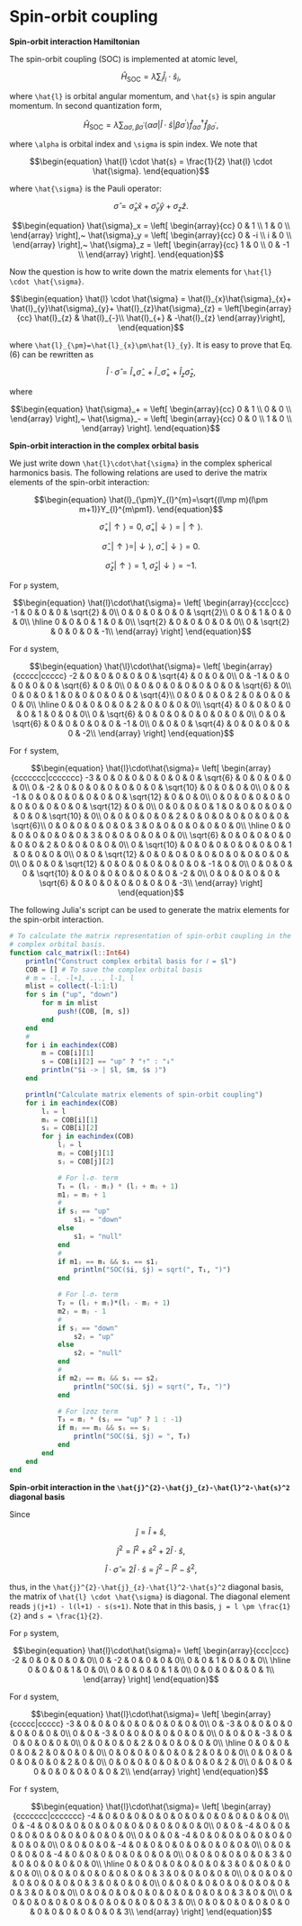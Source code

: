 # Spin-orbit coupling

**Spin-orbit interaction Hamiltonian**

The spin-orbit coupling (SOC) is implemented at atomic level,

```math
\begin{equation}
\hat{H}_{\text{SOC}}=
\lambda\sum_{i}\hat{l}_{i} \cdot \hat{s}_{i},
\end{equation}
```

where ``\hat{l}`` is orbital angular momentum, and ``\hat{s}`` is spin angular momentum. In second quantization form,

```math
\begin{equation}
\hat{H}_{\text{SOC}}=
\lambda\sum_{\alpha\sigma,\beta\sigma^{\prime}}
\left\langle
\alpha\sigma\left| \hat{l} \cdot \hat{s} \right|\beta\sigma^{\prime}
\right\rangle
\hat{f}_{\alpha\sigma}^{\dagger}\hat{f}_{\beta\sigma^{\prime}},
\end{equation}
```

where ``\alpha`` is orbital index and ``\sigma`` is spin index. We note that

```math
\begin{equation}
\hat{l} \cdot \hat{s} =
\frac{1}{2} \hat{l} \cdot \hat{\sigma}.
\end{equation}
```

where ``\hat{\sigma}`` is the Pauli operator:

```math
\begin{equation}
\hat{\sigma} = \hat{\sigma}_x \hat{x} +
               \hat{\sigma}_y \hat{y} +
               {\sigma}_z \hat{z}.
\end{equation}
```

```math
\begin{equation}
\hat{\sigma}_x = \left[
\begin{array}{cc}
0 & 1 \\
1 & 0 \\
\end{array}
\right],~
\hat{\sigma}_y = \left[
\begin{array}{cc}
0 & -i \\
i & 0 \\
\end{array}
\right],~
\hat{\sigma}_z = \left[
\begin{array}{cc}
1 & 0 \\
0 & -1 \\
\end{array}
\right].
\end{equation}
```

Now the question is how to write down the matrix elements for ``\hat{l} \cdot \hat{\sigma}``.

```math
\begin{equation}
\hat{l} \cdot \hat{\sigma} =
\hat{l}_{x}\hat{\sigma}_{x}+
\hat{l}_{y}\hat{\sigma}_{y}+
\hat{l}_{z}\hat{\sigma}_{z}
= \left[\begin{array}{cc}
\hat{l}_{z} & \hat{l}_{-}\\
\hat{l}_{+} & -\hat{l}_{z}
\end{array}\right],
\end{equation}
```

where ``\hat{l}_{\pm}=\hat{l}_{x}\pm\hat{l}_{y}``. It is easy to prove that Eq.(6) can be rewritten as

```math
\begin{equation}
\hat{l} \cdot \hat{\sigma} =
\hat{l}_{+}\hat{\sigma}_{-}+
\hat{l}_{-}\hat{\sigma}_{+}+
\hat{l}_{z}\hat{\sigma}_{z},
\end{equation}
```

where

```math
\begin{equation}
\hat{\sigma}_+ = \left[
\begin{array}{cc}
0 & 1 \\
0 & 0 \\
\end{array}
\right],~
\hat{\sigma}_- = \left[
\begin{array}{cc}
0 & 0 \\
1 & 0 \\
\end{array}
\right].
\end{equation}
```

**Spin-orbit interaction in the complex orbital basis**

We just write down ``\hat{l}\cdot\hat{\sigma}`` in the complex spherical harmonics basis. The following relations are used to derive the matrix elements of the spin-orbit interaction:

```math
\begin{equation}
\hat{l}_{\pm}Y_{l}^{m}=\sqrt{(l\mp m)(l\pm m+1)}Y_{l}^{m\pm1}.
\end{equation}
```

```math
\begin{equation}
\hat{\sigma}_+ |\uparrow\rangle = 0,~
\hat{\sigma}_+ |\downarrow\rangle = |\uparrow\rangle.
\end{equation}
```

```math
\begin{equation}
\hat{\sigma}_- |\uparrow\rangle = |\downarrow\rangle,~
\hat{\sigma}_- |\downarrow\rangle = 0.
\end{equation}
```

```math
\begin{equation}
\hat{\sigma}_z |\uparrow\rangle = 1,~
\hat{\sigma}_z |\downarrow\rangle = -1.
\end{equation}
```

For ``p`` system,
```math
\begin{equation}
\hat{l}\cdot\hat{\sigma}=
\left[
\begin{array}{ccc|ccc}
-1 & 0 & 0 & 0 & \sqrt{2} & 0\\
0 & 0 & 0 & 0 & 0 & \sqrt{2}\\
0 & 0 & 1 & 0 & 0 & 0\\
\hline
0 & 0 & 0 & 1 & 0 & 0\\
\sqrt{2} & 0 & 0 & 0 & 0 & 0\\
0 & \sqrt{2} & 0 & 0 & 0 & -1\\
\end{array}
\right]
\end{equation}
```

For ``d`` system,
```math
\begin{equation}
\hat{\l}\cdot\hat{\sigma}=
\left[
\begin{array}{ccccc|ccccc}
-2 & 0 & 0 & 0 & 0 & 0 & \sqrt{4} & 0 & 0 & 0\\
0 & -1 & 0 & 0 & 0 & 0 & 0 & \sqrt{6} & 0 & 0\\
0 & 0 & 0 & 0 & 0 & 0 & 0 & 0 & \sqrt{6} & 0\\
0 & 0 & 0 & 1 & 0 & 0 & 0 & 0 & 0 & \sqrt{4}\\
0 & 0 & 0 & 0 & 2 & 0 & 0 & 0 & 0 & 0\\
\hline
0 & 0 & 0 & 0 & 0 & 2 & 0 & 0 & 0 & 0\\
\sqrt{4} & 0 & 0 & 0 & 0 & 0 & 1 & 0 & 0 & 0\\
0 & \sqrt{6} & 0 & 0 & 0 & 0 & 0 & 0 & 0 & 0\\
0 & 0 & \sqrt{6} & 0 & 0 & 0 & 0 & 0 & -1 & 0\\
0 & 0 & 0 & \sqrt{4} & 0 & 0 & 0 & 0 & 0 & -2\\
\end{array}
\right]
\end{equation}
```

For ``f`` system,
```math
\begin{equation}
\hat{l}\cdot\hat{\sigma}=
\left[
\begin{array}{ccccccc|ccccccc}
-3 & 0 & 0 & 0 & 0 & 0 & 0 & 0 & \sqrt{6} & 0 & 0 & 0 & 0 & 0\\
0 & -2 & 0 & 0 & 0 & 0 & 0 & 0 & 0 & \sqrt{10} & 0 & 0 & 0 & 0\\
0 & 0 & -1 & 0 & 0 & 0 & 0 & 0 & 0 & 0 & \sqrt{12} & 0 & 0 & 0\\
0 & 0 & 0 & 0 & 0 & 0 & 0 & 0 & 0 & 0 & 0 & \sqrt{12} & 0 & 0\\
0 & 0 & 0 & 0 & 1 & 0 & 0 & 0 & 0 & 0 & 0 & 0 & \sqrt{10} & 0\\
0 & 0 & 0 & 0 & 0 & 2 & 0 & 0 & 0 & 0 & 0 & 0 & 0 & \sqrt{6}\\
0 & 0 & 0 & 0 & 0 & 0 & 3 & 0 & 0 & 0 & 0 & 0 & 0 & 0\\
\hline
0 & 0 & 0 & 0 & 0 & 0 & 0 & 3 & 0 & 0 & 0 & 0 & 0 & 0\\
\sqrt{6} & 0 & 0 & 0 & 0 & 0 & 0 & 0 & 2 & 0 & 0 & 0 & 0 & 0\\
0 & \sqrt{10} & 0 & 0 & 0 & 0 & 0 & 0 & 0 & 1 & 0 & 0 & 0 & 0\\
0 & 0 & \sqrt{12} & 0 & 0 & 0 & 0 & 0 & 0 & 0 & 0 & 0 & 0 & 0\\
0 & 0 & 0 & \sqrt{12} & 0 & 0 & 0 & 0 & 0 & 0 & 0 & -1 & 0 & 0\\
0 & 0 & 0 & 0 & \sqrt{10} & 0 & 0 & 0 & 0 & 0 & 0 & 0 & -2 & 0\\
0 & 0 & 0 & 0 & 0 & \sqrt{6} & 0 & 0 & 0 & 0 & 0 & 0 & 0 & -3\\
\end{array}
\right]
\end{equation}
```

The following Julia's script can be used to generate the matrix elements for the spin-orbit interaction.

```julia
# To calculate the matrix representation of spin-orbit coupling in the
# complex orbital basis.
function calc_matrix(l::Int64)
    println("Construct complex orbital basis for 𝑙 = $l")
    COB = [] # To save the complex orbital basis
    # m = -l, -l+1, ..., l-1, l
    mlist = collect(-l:1:l)
    for s in ("up", "down")
        for m in mlist
            push!(COB, [m, s])
        end
    end
    #
    for i in eachindex(COB)
        m = COB[i][1]
        s = COB[i][2] == "up" ? "↑" : "↓"
        println("$i -> | $l, $m, $s ⟩")
    end

    println("Calculate matrix elements of spin-orbit coupling")
    for i in eachindex(COB)
        lᵢ = l
        mᵢ = COB[i][1]
        sᵢ = COB[i][2]
        for j in eachindex(COB)
            lⱼ = l
            mⱼ = COB[j][1]
            sⱼ = COB[j][2]

            # For l₊σ₋ term
            T₁ = (lⱼ - mⱼ) * (lⱼ + mⱼ + 1)
            m1ⱼ = mⱼ + 1
            #
            if sⱼ == "up"
                s1ⱼ = "down"
            else
                s1ⱼ = "null"
            end
            #
            if m1ⱼ == mᵢ && sᵢ == s1ⱼ
                println("SOC($i, $j) = sqrt(", T₁, ")")
            end

            # For l₋σ₊ term
            T₂ = (lⱼ + mⱼ)*(lⱼ - mⱼ + 1)
            m2ⱼ = mⱼ - 1
            #
            if sⱼ == "down"
                s2ⱼ = "up"
            else
                s2ⱼ = "null"
            end
            #
            if m2ⱼ == mᵢ && sᵢ == s2ⱼ
                println("SOC($i, $j) = sqrt(", T₂, ")")
            end

            # For lzσz term
            T₃ = mⱼ * (sⱼ == "up" ? 1 : -1)
            if mⱼ == mᵢ && sᵢ == sⱼ
                println("SOC($i, $j) = ", T₃)
            end
        end
    end
end
```

**Spin-orbit interaction in the ``\hat{j}^{2}-\hat{j}_{z}-\hat{l}^2-\hat{s}^2`` diagonal basis**

Since

```math
\begin{equation}
\hat{j} = \hat{l} + \hat{s},
\end{equation}
```

```math
\hat{j}^2 = \hat{l}^2 + \hat{s}^2 + 2\hat{l} \cdot \hat{s},
```

```math
\hat{l} \cdot \hat{\sigma} = 2 \hat{l} \cdot \hat{s} 
                           = \hat{j}^2 - \hat{l}^2 - \hat{s}^2,
```

thus, in the ``\hat{j}^{2}-\hat{j}_{z}-\hat{l}^2-\hat{s}^2`` diagonal basis, the matrix of ``\hat{l} \cdot \hat{\sigma}`` is diagonal. The diagonal element reads ``j(j+1) - l(l+1) - s(s+1)``. Note that in this basis, ``j = l \pm \frac{1}{2}`` and ``s = \frac{1}{2}``.

For ``p`` system,
```math
\begin{equation}
\hat{l}\cdot\hat{\sigma}=
\left[
\begin{array}{ccc|ccc}
-2 & 0 & 0 & 0 & 0 & 0\\
0 & -2 & 0 & 0 & 0 & 0\\
0 & 0 & 1 & 0 & 0 & 0\\
\hline
0 & 0 & 0 & 1 & 0 & 0\\
0 & 0 & 0 & 0 & 1 & 0\\
0 & 0 & 0 & 0 & 0 & 1\\
\end{array}
\right]
\end{equation}
```

For ``d`` system,
```math
\begin{equation}
\hat{l}\cdot\hat{\sigma}=
\left[
\begin{array}{ccccc|ccccc}
-3 & 0 & 0 & 0 & 0 & 0 & 0 & 0 & 0 & 0\\
0 & -3 & 0 & 0 & 0 & 0 & 0 & 0 & 0 & 0\\
0 & 0 & -3 & 0 & 0 & 0 & 0 & 0 & 0 & 0\\
0 & 0 & 0 & -3 & 0 & 0 & 0 & 0 & 0 & 0\\
0 & 0 & 0 & 0 & 2 & 0 & 0 & 0 & 0 & 0\\
\hline
0 & 0 & 0 & 0 & 0 & 2 & 0 & 0 & 0 & 0\\
0 & 0 & 0 & 0 & 0 & 0 & 2 & 0 & 0 & 0\\
0 & 0 & 0 & 0 & 0 & 0 & 0 & 2 & 0 & 0\\
0 & 0 & 0 & 0 & 0 & 0 & 0 & 0 & 2 & 0\\
0 & 0 & 0 & 0 & 0 & 0 & 0 & 0 & 0 & 2\\
\end{array}
\right]
\end{equation}
```

For ``f`` system,
```math
\begin{equation}
\hat{l}\cdot\hat{\sigma}=
\left[
\begin{array}{ccccccc|ccccccc}
-4 & 0 & 0 & 0 & 0 & 0 & 0 & 0 & 0 & 0 & 0 & 0 & 0 & 0\\
0 & -4 & 0 & 0 & 0 & 0 & 0 & 0 & 0 & 0 & 0 & 0 & 0 & 0\\
0 & 0 & -4 & 0 & 0 & 0 & 0 & 0 & 0 & 0 & 0 & 0 & 0 & 0\\
0 & 0 & 0 & -4 & 0 & 0 & 0 & 0 & 0 & 0 & 0 & 0 & 0 & 0\\
0 & 0 & 0 & 0 & -4 & 0 & 0 & 0 & 0 & 0 & 0 & 0 & 0 & 0\\
0 & 0 & 0 & 0 & 0 & -4 & 0 & 0 & 0 & 0 & 0 & 0 & 0 & 0\\
0 & 0 & 0 & 0 & 0 & 0 & 3 & 0 & 0 & 0 & 0 & 0 & 0 & 0\\
\hline
0 & 0 & 0 & 0 & 0 & 0 & 0 & 3 & 0 & 0 & 0 & 0 & 0 & 0\\
0 & 0 & 0 & 0 & 0 & 0 & 0 & 0 & 3 & 0 & 0 & 0 & 0 & 0\\
0 & 0 & 0 & 0 & 0 & 0 & 0 & 0 & 0 & 3 & 0 & 0 & 0 & 0\\
0 & 0 & 0 & 0 & 0 & 0 & 0 & 0 & 0 & 0 & 3 & 0 & 0 & 0\\
0 & 0 & 0 & 0 & 0 & 0 & 0 & 0 & 0 & 0 & 0 & 3 & 0 & 0\\
0 & 0 & 0 & 0 & 0 & 0 & 0 & 0 & 0 & 0 & 0 & 0 & 3 & 0\\
0 & 0 & 0 & 0 & 0 & 0 & 0 & 0 & 0 & 0 & 0 & 0 & 0 & 3\\
\end{array}
\right]
\end{equation}
```

